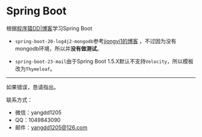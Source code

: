 # Spring Boot

根据[程序猿DD|博客](http://blog.didispace.com/)学习Spring Boot


* `spring-boot-20-log4j2-mongodb`参考[jiongyi1的博客](http://blog.csdn.net/jiongyi1/article/details/55213291) ，不过因为没有mongodb环境，所以并**没有做测试**。

* `spring-boot-23-mail`由于Spring Boot 1.5.X默认不支持`Velocity`，所以模板改为`Thymeleaf`。

---
如果错误，恳请指出。

联系方式：

* 微信：yangdd1205
* QQ：1049843090
* 邮件：yangdd1205@126.com
